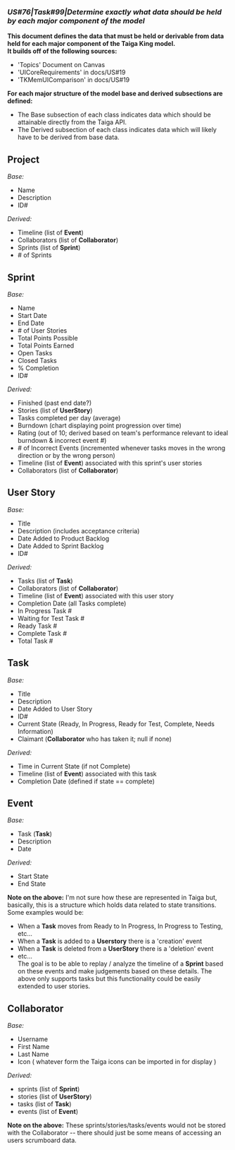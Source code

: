 ### ***US\#76|Task\#99|Determine exactly what data should be held by each major component of the model*** ###

**This document defines the data that must be held or derivable from data held for each major component of the Taiga King model.  
It builds off of the following sources:**  
- 'Topics' Document on Canvas  
- 'UICoreRequirements' in docs/US#19  
- 'TKMemUIComparison' in docs/US#19  

**For each major structure of the model base and derived subsections are defined:**  
- The Base subsection of each class indicates data which should be attainable directly from the Taiga API.  
- The Derived subsection of each class indicates data which will likely have to be derived from base data.  

## **Project** ##  
*Base:*  
- Name  
- Description  
- ID#

*Derived:*  
- Timeline (list of **Event**)  
- Collaborators (list of **Collaborator**)  
- Sprints (list of **Sprint**)  
- \# of Sprints  
	
## **Sprint** ##  
*Base:*  
- Name  
- Start Date  
- End Date  
- \# of User Stories  
- Total Points Possible  
- Total Points Earned  
- Open Tasks  
- Closed Tasks  
- % Completion  
- ID#
  
*Derived:*  
- Finished (past end date?)  
- Stories (list of **UserStory**)  
- Tasks completed per day (average)  
- Burndown (chart displaying point progression over time)  
- Rating (out of 10; derived based on team's performance relevant to ideal burndown & incorrect event #)  
- \# of Incorrect Events (incremented whenever tasks moves in the wrong direction or by the wrong person)  
- Timeline (list of **Event**) associated with this sprint's user stories  
- Collaborators (list of **Collaborator**)  

## **User Story** ##  
*Base:*  
- Title  
- Description (includes acceptance criteria)  
- Date Added to Product Backlog  
- Date Added to Sprint Backlog  
- ID#  

*Derived:*  
- Tasks (list of **Task**)  
- Collaborators (list of **Collaborator**)  
- Timeline (list of **Event**) associated with this user story  
- Completion Date (all Tasks complete)  
- In Progress Task \#  
- Waiting for Test Task \#  
- Ready Task \#  
- Complete Task \#  
- Total Task \#  

## **Task** ##  
*Base:*  
- Title  
- Description  
- Date Added to User Story  
- ID#  
- Current State (Ready, In Progress, Ready for Test, Complete, Needs Information)  
- Claimant (**Collaborator** who has taken it; null if none)  

*Derived:*  
- Time in Current State (if not Complete)  
- Timeline (list of **Event**) associated with this task  
- Completion Date (defined if state == complete)  

## **Event** ##
*Base:*  
- Task (**Task**)  
- Description  
- Date  

*Derived:*  
- Start State  
- End State  

**Note on the above:**
I'm not sure how these are represented in Taiga but, basically, this is a structure which holds data related
to state transitions. Some examples would be:  
- When a **Task** moves from Ready to In Progress, In Progress to Testing, etc...  
- When a **Task** is added to a **Userstory**  there is a 'creation' event  
- When a **Task** is deleted from a **UserStory** there is a 'deletion' event  
- etc...  
The goal is to be able to replay / analyze the timeline of a **Sprint** based on these events and make judgements based on these details. The above only supports tasks but this functionality could be easily extended to user stories.

## **Collaborator** ##
*Base:*
- Username
- First Name
- Last Name
- Icon ( whatever form the Taiga icons can be imported in for display ) 

*Derived:*
- sprints (list of **Sprint**)
- stories (list of **UserStory**)
- tasks (list of **Task**)
- events (list of **Event**)

**Note on the above:**
These sprints/stories/tasks/events would not be stored with the Collaborator -- there should just be some means of accessing an users scrumboard data.
